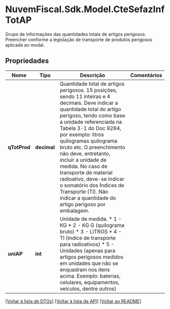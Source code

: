 # NuvemFiscal.Sdk.Model.CteSefazInfTotAP
Grupo de informações das quantidades totais de artigos perigosos.  Preencher conforme a legislação de transporte de produtos perigosos aplicada ao modal.

## Propriedades

Nome | Tipo | Descrição | Comentários
------------ | ------------- | ------------- | -------------
**qTotProd** | **decimal** | Quantidade total de artigos perigosos.  15 posições, sendo 11 inteiras e 4 decimais.  Deve indicar a quantidade total do artigo perigoso, tendo como base a unidade referenciada na Tabela 3-1 do Doc 9284, por exemplo: litros  quilogramas  quilograma bruto etc. O preenchimento não deve, entretanto, incluir a unidade de medida. No caso de transporte de material radioativo, deve-se indicar o somatório dos Índices de Transporte (TI). Não indicar a quantidade do artigo perigoso por embalagem. | 
**uniAP** | **int** | Unidade de medida.  * 1 - KG  * 2 - KG G (quilograma bruto)  * 3 - LITROS  * 4 - TI (índice de transporte para radioativos)  * 5 - Unidades (apenas para artigos perigosos medidos em unidades que não se enquadram nos itens acima. Exemplo: baterias, celulares, equipamentos, veículos, dentre outros) | 

[[Voltar à lista de DTOs]](../README.md#documentation-for-models) [[Voltar à lista de API]](../README.md#documentation-for-api-endpoints) [[Voltar ao README]](../README.md)

